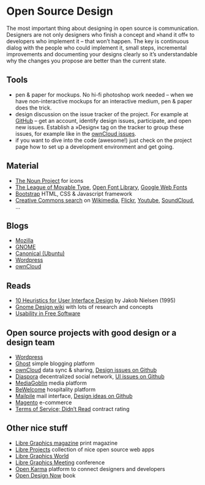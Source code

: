 # Open Source Design

The most important thing about designing in open source is communication. Designers are not only designers who finish a concept and »hand it off« to developers who implement it – that won’t happen. The key is continuous dialog with the people who could implement it, small steps, incremental improvements and documenting your designs clearly so it’s understandable why the changes you propose are better than the current state.


## Tools

* pen & paper for mockups. No hi-fi photoshop work needed – when we have non-interactive mockups for an interactive medium, pen & paper does the trick.
* design discussion on the issue tracker of the project. For example at [GitHub](http://github.com) – get an account, identify design issues, participate, and open new issues. Establish a »Design« tag on the tracker to group these issues, for example like in the [ownCloud issues](https://github.com/owncloud/core/issues?labels=Design).
* if you want to dive into the code (awesome!) just check on the project page how to set up a development environment and get going.


## Material

* [The Noun Project](http://thenounproject.com) for icons
* [The League of Movable Type](https://www.theleagueofmoveabletype.com/), [Open Font Library](http://openfontlibrary.org), [Google Web Fonts](http://google.com/fonts)
* [Bootstrap](http://getbootstrap.com) HTML, CSS & Javascript framework
* [Creative Commons search](http://search.creativecommons.org) on [Wikimedia](https://commons.wikimedia.org/wiki/Main_Page), [Flickr](https://flickr.com/creativecommons/), [Youtube](https://www.youtube.com/creativecommons), [SoundCloud](http://soundcloud.com/creativecommons), …


## Blogs

* [Mozilla](https://blog.mozilla.org/ux)
* [GNOME](http://planet.gnome.org/ux/)
* [Canonical (Ubuntu)](http://design.canonical.com)
* [Wordpress](http://make.wordpress.org/ui/)
* [ownCloud](https://owncloud.com/blog/category/design)


## Reads

* [10 Heuristics for User Interface Design](http://www.nngroup.com/articles/ten-usability-heuristics/) by Jakob Nielsen (1995)
* [Gnome Design wiki](https://wiki.gnome.org/Design) with lots of research and concepts
* [Usability in Free Software](http://jancborchardt.net/usability-in-free-software)


## Open source projects with good design or a design team

* [Wordpress](http://wordpress.org)
* [Ghost](https://ghost.org/) simple blogging platform
* [ownCloud](http://owncloud.org) data sync & sharing, [Design issues on Github](https://github.com/owncloud/core/issues?labels=Design)
* [Diaspora](https://diasporafoundation.org/) decentralized social network, [UI issues on Github](https://github.com/diaspora/diaspora/issues?labels=ui)
* [MediaGoblin](http://mediagoblin.org/) media platform
* [BeWelcome](http://www.bewelcome.org/) hospitality platform
* [Mailpile](http://www.mailpile.is/) mail interface, [Design ideas on Github](https://github.com/pagekite/mailpile/issues?milestone=2)
* [Magento](http://magento.com/) e-commerce
* [Terms of Service; Didn’t Read](http://tosdr.org/) contract rating


## Other nice stuff

* [Libre Graphics magazine](http://libregraphicsmag.com/) print magazine
* [Libre Projects](http://libreprojects.net) collection of nice open source web apps
* [Libre Graphics World](http://libregraphicsworld.org/)
* [Libre Graphics Meeting](http://libregraphicsmeeting.org/) conference
* [Open Karma](http://open-karma.com/) platform to connect designers and developers
* [Open Design Now](http://opendesignnow.org/) book
